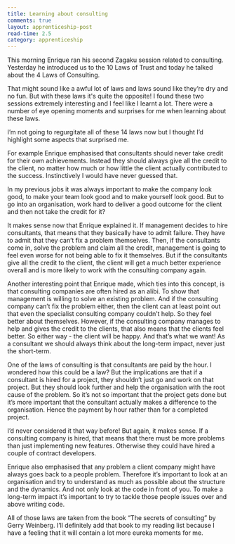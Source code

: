 ```yaml
---
title: Learning about consulting
comments: true
layout: apprenticeship-post
read-time: 2.5
category: apprenticeship
---
```


This morning Enrique ran his second Zagaku session related to consulting. Yesterday he introduced us to the 10 Laws of Trust and today he talked about the 4 Laws of Consulting.

<!--break-->

That might sound like a awful lot of laws and laws sound like they’re dry and no fun. But with these laws it's quite the opposite! I found these two sessions extremely interesting and I feel like I learnt a lot. There were a number of eye opening moments and surprises for me when learning about these laws.

I’m not going to regurgitate all of these 14 laws now but I thought I’d highlight some aspects that surprised me.

For example Enrique emphasised that consultants should never take credit for their own achievements. Instead they should always give all the credit to the client, no matter how much or how little the client actually contributed to the success. Instinctively I would have never guessed that.

In my previous jobs it was always important to make the company look good, to make your team look good and to make yourself look good. But to go into an organisation, work hard to deliver a good outcome for the client and then not take the credit for it?

It makes sense now that Enrique explained it. If management decides to hire consultants, that means that they basically have to admit failure. They have to admit that they can’t fix a problem themselves. Then, if the consultants come in, solve the problem and claim all the credit, management is going to feel even worse for not being able to fix it themselves. But if the consultants give all the credit to the client, the client will get a much better experience overall and is more likely to work with the consulting company again.

Another interesting point that Enrique made, which ties into this concept, is that consulting companies are often hired as an alibi. To show that management is willing to solve an existing problem. And if the consulting company can’t fix the problem either, then the client can at least point out that even the specialist consulting company couldn’t help. So they feel better about themselves. However, if the consulting company manages to help and gives the credit to the clients, that also means that the clients feel better. So either way - the client will be happy. And that’s what we want! As a consultant we should always think about the long-term impact, never just the short-term.

One of the laws of consulting is that consultants are paid by the hour. I wondered how this could be a law? But the implications are that if a consultant is hired for a project, they shouldn’t just go and work on that project. But they should look further and help the organisation with the root cause of the problem. So it’s not so important that the project gets done but it’s more important that the consultant actually makes a difference to the organisation. Hence the payment by hour rather than for a completed project.

I’d never considered it that way before! But again, it makes sense. If a consulting company is hired, that means that there must be more problems than just implementing new features. Otherwise they could have hired a couple of contract developers.

Enrique also emphasised that any problem a client company might have always goes back to a people problem. Therefore it’s important to look at an organisation and try to understand as much as possible about the structure and the dynamics. And not only look at the code in front of you. To make a long-term impact it’s important to try to tackle those people issues over and above writing code.

All of those laws are taken from the book “The secrets of consulting” by Gerry Weinberg. I’ll definitely add that book to my reading list because I have a feeling that it will contain a lot more eureka moments for me.